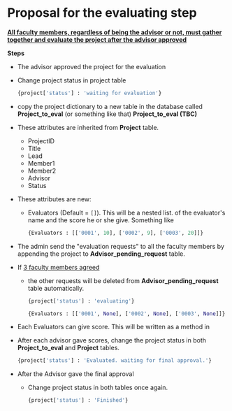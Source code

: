 # Proposal for the evaluating step
__<u>All faculty members, regardless of being the advisor or not, must gather together and evaluate the project after the advisor approved</u>__

**Steps**
- The advisor approved the project for the evaluation
- Change project status in project table
  ```py
  {project['status'] : 'waiting for evaluation'}
  ```
- copy the project dictionary to a new table in the database called **Project_to_eval** (or something like that)
**Project_to_eval (TBC)**
 - These attributes are inherited from **Project** table.
    - ProjectID
    - Title
    - Lead
    - Member1
    - Member2
    - Advisor
    - Status
  - These attributes are new:
    - Evaluators (Default = `[]`). This will be a nested list. of the evaluator's name and the score he or she give. Something like
      ```py
      {Evaluators : [['0001', 10], ['0002', 9], ['0003', 20]]}
      ```


- The admin send the "evaluation requests" to all the faculty members by appending the project to **Advisor_pending_request** table.

- If <u>3 faculty members agreed</u>
  - the other requests will be deleted from **Advisor_pending_request** table automatically.
    ```py
    {project['status'] : 'evaluating'}
    ```
    ```py
    {Evaluators : [['0001', None], ['0002', None], ['0003', None]]}
    ```
- Each Evaluators can give score. This will be written as a method in 
- After each advisor gave scores, change the project status in both **Project_to_eval** and **Project** tables.
  ```py
  {project['status'] : 'Evaluated. waiting for final approval.'}
  ```

- After the Advisor gave the final approval
  - Change project status in both tables once again.
    ```py
    {project['status'] : 'Finished'}
    ```
